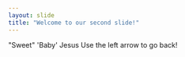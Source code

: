 ```yaml
---
layout: slide
title: "Welcome to our second slide!"
---
```

"Sweet" 'Baby' Jesus
Use the left arrow to go back!

